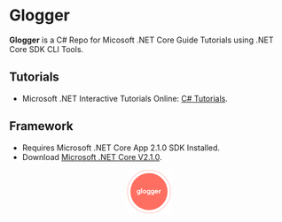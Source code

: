 # Glogger

**Glogger** is a C# Repo for Micosoft .NET Core Guide Tutorials using .NET Core SDK CLI Tools.

## Tutorials

* Microsoft .NET Interactive Tutorials Online: [C# Tutorials](https://docs.microsoft.com/en-us/dotnet/csharp/tutorials/intro-to-csharp/).

## Framework

* Requires Microsoft .NET Core App 2.1.0 SDK Installed. 
* Download [Microsoft .NET Core V2.1.0](https://dotnet.microsoft.com/download/dotnet-core/2.1).

<p align="middle">
  <img width="80" height="80" src=./resources/icon.png>
</p>
